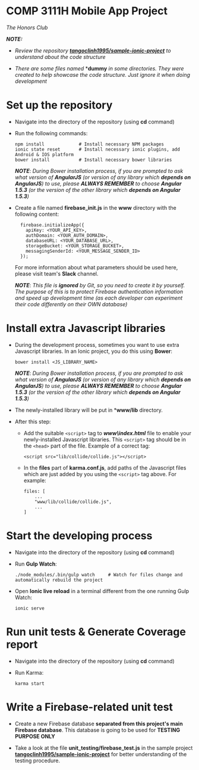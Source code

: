 # COMP 3111H Mobile App Project
*The Honors Club*



***NOTE:***

-   *Review the repository* ***[tangoclinh1995/sample-ionic-project](https://github.com/tangoclinh1995/sample-ionic-project)***
    *to understand about the code structure*

-   *There are some files named* ***dummy** *in some directories. They were created to help*
    *showcase the code structure. Just ignore it when doing development*



# Set up the repository

-   Navigate into the directory of the repository (using **cd** command)

-   Run the following commands:
    
    ```
    npm install             # Install necessary NPM packages
    ionic state reset       # Install necessary ionic plugins, add Android & IOS platform
    bower install           # Install necessary bower libraries
    ```

    ***NOTE***: *During Bower installation process, if you are prompted to ask what version of **AngularJS** (or version of any
    library which **depends on AngularJS**) to use, please **ALWAYS REMEMBER** to choose **Angular 1.5.3** (or the version of
    the other library which **depends on Angular 1.5.3**)*

-   Create a file named **firebase_init.js** in the **www** directory with the following content:

    ```
      firebase.initializeApp({
        apiKey: <YOUR_API_KEY>,
        authDomain: <YOUR_AUTH_DOMAIN>,
        databaseURL: <YOUR_DATABASE_URL>,
        storageBucket: <YOUR_STORAGE_BUCKET>,
        messagingSenderId: <YOUR_MESSAGE_SENDER_ID>
      });      
    ```

    For more information about what parameters should be used here, please visit
    team's **Slack** channel.

    ***NOTE***: *This file is **ignored** by Git, so you need to create it by yourself. The purpose of*
    *this is to protect Firebase authentication information and speed up development time (as each*
    *developer can experiment their code differently on their OWN database)*



# Install extra Javascript libraries

-   During the development process, sometimes you want to use extra Javascript libraries. In an Ionic
    project, you do this using **Bower**:

    ```
    bower install <JS_LIBRARY_NAME>
    ```

    ***NOTE***: *During Bower installation process, if you are prompted to ask what version of **AngularJS** (or version of any
    library which **depends on AngularJS**) to use, please **ALWAYS REMEMBER** to choose **Angular 1.5.3** (or the version of
    the other library which **depends on Angular 1.5.3**)*

-   The newly-installed library will be put in ***www/lib** directory.    

-   After this step:
    -   Add the suitable ```<script>``` tag to ***www\index.html*** file to enable your newly-installed Javascript
        libraries. This ```<script>``` tag should be in the ```<head>``` part of the file. Example of a correct tag:

        ```
        <script src="lib/collide/collide.js"></script> 
        ```

    -   In the **files** part of **karma.conf.js**, add paths of the Javascript files which are just added by you
        using the ```<script>``` tag above. For example:

        ```
        files: [
            ...
            "www/lib/collide/collide.js",
            ...
        ]
        ```



# Start the developing process

-   Navigate into the directory of the repository (using **cd** command)

-   Run **Gulp Watch**:   

    ```
    ./node_modules/.bin/gulp watch     # Watch for files change and automatically rebuild the project
    ```

-   Open **Ionic live reload** in a terminal different from the one running Gulp Watch:

    ```
    ionic serve
    ```



# Run unit tests & Generate Coverage report

-   Navigate into the directory of the repository (using **cd** command)

-   Run Karma:

    ```
    karma start
    ```



# Write a Firebase-related unit test 

-   Create a new Firebase database **separated from this project's main Firebase database**.
    This database is going to be used for **TESTING PURPOSE ONLY**

-   Take a look at the file **unit_testing/firebase_test.js** in the sample project
    **[tangoclinh1995/sample-ionic-project](https://github.com/tangoclinh1995/sample-ionic-project)**
    for better understanding of the testing procedure.

